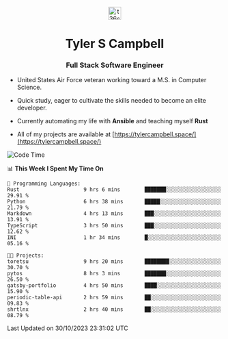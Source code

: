 <p align="center">
<a href="https://www.linkedin.com/in/t36campbell" target="blank"><img align="center" src="https://ik.imagekit.io/t36campbell/Portfolio/linkedin.png.original_m8bbGgPh6.png" alt="t36campbell" height="30" width="30" /></a>
</p>
<h1 align="center">Tyler S Campbell</h1>
<h3 align="center">Full Stack Software Engineer</h3>

* United States Air Force veteran working toward a M.S. in Computer Science.

* Quick study, eager to cultivate the skills needed to become an elite developer.

* Currently automating my life with **Ansible** and teaching myself **Rust**

* All of my projects are available at [https://tylercampbell.space/](https://tylercampbell.space/)

<!--START_SECTION:waka-->
![Code Time](http://img.shields.io/badge/Code%20Time-2%2C946%20hrs%2050%20mins-blue)

📊 **This Week I Spent My Time On** 

```text
💬 Programming Languages: 
Rust                     9 hrs 6 mins        ███████░░░░░░░░░░░░░░░░░░   29.91 % 
Python                   6 hrs 38 mins       █████░░░░░░░░░░░░░░░░░░░░   21.79 % 
Markdown                 4 hrs 13 mins       ███░░░░░░░░░░░░░░░░░░░░░░   13.91 % 
TypeScript               3 hrs 50 mins       ███░░░░░░░░░░░░░░░░░░░░░░   12.62 % 
INI                      1 hr 34 mins        █░░░░░░░░░░░░░░░░░░░░░░░░   05.16 % 

🐱‍💻 Projects: 
toretsu                  9 hrs 20 mins       ████████░░░░░░░░░░░░░░░░░   30.70 % 
pytos                    8 hrs 3 mins        ███████░░░░░░░░░░░░░░░░░░   26.50 % 
gatsby-portfolio         4 hrs 50 mins       ████░░░░░░░░░░░░░░░░░░░░░   15.90 % 
periodic-table-api       2 hrs 59 mins       ██░░░░░░░░░░░░░░░░░░░░░░░   09.83 % 
shrtlnx                  2 hrs 40 mins       ██░░░░░░░░░░░░░░░░░░░░░░░   08.79 % 
```


 Last Updated on 30/10/2023 23:31:02 UTC
<!--END_SECTION:waka-->
